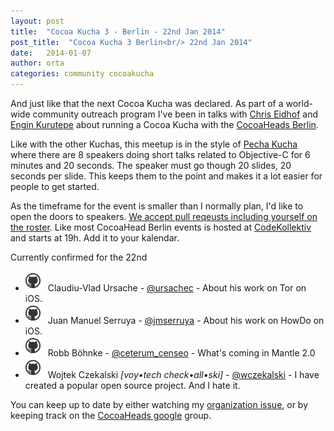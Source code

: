```yaml
---
layout: post
title:  "Cocoa Kucha 3 - Berlin - 22nd Jan 2014"
post_title:  "Cocoa Kucha 3 Berlin<br/> 22nd Jan 2014"
date:   2014-01-07
author: orta
categories: community cocoakucha
---
```


And just like that the next Cocoa Kucha was declared. As part of a world-wide community 
outreach program I've been in talks with [Chris Eidhof](http://chris.eidhof.nl) and [Engin Kurutepe](http://www.kurutepe.com) 
about running a Cocoa Kucha with the [CocoaHeads Berlin](http://cocoaheads-berlin.github.io).

<!-- more -->

Like with the other Kuchas, this meetup is in the style of [Pecha
Kucha](http://www.pechakucha.org/faq) where there are 8 speakers doing short
talks related to Objective-C for 6 minutes and 20 seconds. The speaker must go
though 20 slides, 20 seconds per slide. This keeps them to the point and makes
it a lot easier for people to get started.

As the timeframe for the event is smaller than I normally plan, I'd like to open the doors to speakers. 
[We accept pull reqeusts including yourself on the roster](https://github.com/CocoaPods/blog.cocoapods.org/pull/8). Like most CocoaHead Berlin events is hosted at [CodeKollektiv](http://www.codekollektiv.de/) and starts at 19h. Add it to your kalendar.

Currently confirmed for the 22nd

* [![Claudiu-Vlad Ursache](/assets/blog_img/github_octokitty.png)](https://github.com/ursachec/)  Claudiu-Vlad Ursache - [@ursachec](http://twitter.com/ursachec) - About his work on Tor on iOS.
* [![Juan Manuel Serruya](/assets/blog_img/github_octokitty.png)](https://github.com/JMSerruya)  Juan Manuel Serruya - [@jmserruya](http://twitter.com/jmserruya) - About his work on HowDo on iOS.
* [![Robb Böhnke](/assets/blog_img/github_octokitty.png)](https://github.com/robb)  Robb Böhnke - [@ceterum_censeo](http://twitter.com/ceterum_censeo) - What's coming in Mantle 2.0
* [![Wojtek Czekalski](/assets/blog_img/github_octokitty.png)](https://github.com/wczekalski)  Wojtek Czekalski *[voy•tech check•all•ski]* - [@wczekalski](http://twitter.com/wczekalski) - I have created a popular open source project. And I hate it.

You can keep up to date by either watching my [organization issue](https://github.com/orta/life/issues/17), or by keeping track on the [CocoaHeads google](https://groups.google.com/forum/?hl=de#!topic/berlin-cocoaheads/VPxPyrCohX0) group.
